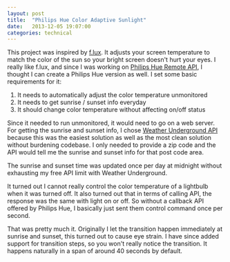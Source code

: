 ```yaml
---
layout: post
title:  "Philips Hue Color Adaptive Sunlight"
date:   2013-12-05 19:07:00
categories: technical
---
```


This project was inspired by [f.lux](http://justgetflux.com/). It adjusts your screen temperature to match the color of the sun so your bright screen doesn't hurt your eyes. I really like f.lux, and since I was working on [Philips Hue Remote API](http://blog.paulshi.me/technical/2013/11/27/Philips-Hue-Remote-API-Explained.html), I thought I can create a Philips Hue version as well. I set some basic requirements for it:

1. It needs to automatically adjust the color temperature unmonitored
2. It needs to get sunrise / sunset info everyday
3. It should change color temperature without affecting on/off status

Since it needed to run unmonitored, it would need to go on a web server.  For getting the sunrise and sunset info, I chose [Weather Underground API](http://www.wunderground.com/weather/api/) because this was the easiest solution as well as the most clean solution without burdening codebase. I only needed to provide a zip code and the API would tell me the sunrise and sunset info for that post code area.

The sunrise and sunset time was updated once per day at midnight without exhausting my free API limit with Weather Underground.

It turned out I cannot really control the color temperature of a lightbulb when it was turned off. It also turned out that in terms of calling API, the response was the same with light on or off. So without a callback API offered by Philips Hue, I basically just sent them control command once per second.

That was pretty much it. Originally I let the transition happen immediately at sunrise and sunset, this turned out to cause eye strain. I have since added support for transition steps, so you won't really notice the transition. It happens naturally in a span of around 40 seconds by default.